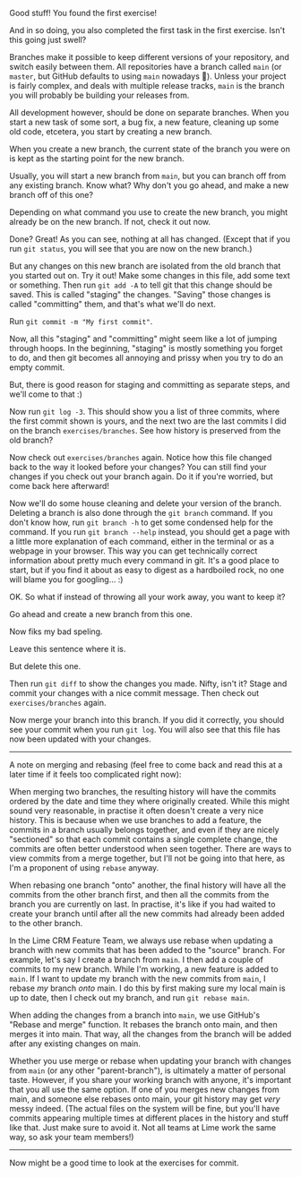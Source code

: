 Good stuff! You found the first exercise!

And in so doing, you also completed the first task in the first exercise. Isn't this going just swell?

Branches make it possible to keep different versions of your repository, and switch easily between them. All repositories have a branch called `main` (or `master`, but GitHub defaults to using `main` nowadays 🎉). Unless your project is fairly complex, and deals with multiple release tracks, `main` is the branch you will probably be building your releases from.

All development however, should be done on separate branches. When you start a new task of some sort, a bug fix, a new feature, cleaning up some old code, etcetera, you start by creating a new branch.

When you create a new branch, the current state of the branch you were on is kept as the starting point for the new branch.

Usually, you will start a new branch from `main`, but you can branch off from any existing branch. Know what? Why don't you go ahead, and make a new branch off of this one?

Depending on what command you use to create the new branch, you might already be on the new branch. If not, check it out now.

Done? Great! As you can see, nothing at all has changed. (Except that if you run `git status`, you will see that you are now on the new branch.)

But any changes on this new branch are isolated from the old branch that you started out on. Try it out! Make some changes in this file, add some text or something. Then run `git add -A` to tell git that this change should be saved. This is called "staging" the changes. "Saving" those changes is called "committing" them, and that's what we'll do next.

Run `git commit -m "My first commit"`.

Now, all this "staging" and "committing" might seem like a lot of jumping through hoops. In the beginning, "staging" is mostly something you forget to do, and then git becomes all annoying and prissy when you try to do an empty commit.

But, there is good reason for staging and committing as separate steps, and we'll come to that :)

Now run `git log -3`. This should show you a list of three commits, where the first commit shown is yours, and the next two are the last commits I did on the branch `exercises/branches`. See how history is preserved from the old branch?

Now check out `exercises/branches` again. Notice how this file changed back to the way it looked before your changes? You can still find your changes if you check out your branch again. Do it if you're worried, but come back here afterward!

Now we'll do some house cleaning and delete your version of the branch. Deleting a branch is also done through the `git branch` command. If you don't know how, run `git branch -h` to get some condensed help for the command. If you run `git branch --help` instead, you should get a page with a little more explanation of each command, either in the terminal or as a webpage in your browser. This way you can get technically correct information about pretty much every command in git. It's a good place to start, but if you find it about as easy to digest as a hardboiled rock, no one will blame you for googling… :)

OK. So what if instead of throwing all your work away, you want to keep it?

Go ahead and create a new branch from this one.

Now fiks my bad speling.

Leave this sentence where it is.

But delete this one.

Then run `git diff` to show the changes you made. Nifty, isn't it? Stage and commit your changes with a nice commit message. Then check out `exercises/branches` again.

Now merge your branch into this branch. If you did it correctly, you should see your commit when you run `git log`. You will also see that this file has now been updated with your changes.

---

A note on merging and rebasing (feel free to come back and read this at a later time if it feels too complicated right now):

When merging two branches, the resulting history will have the commits ordered by the date and time they where originally created. While this might sound very reasonable, in practise it often doesn't create a very nice history. This is because when we use branches to add a feature, the commits in a branch usually belongs together, and even if they are nicely "sectioned" so that each commit contains a single complete change, the commits are often better understood when seen together. There are ways to view commits from a merge together, but I'll not be going into that here, as I'm a proponent of using `rebase` anyway.

When rebasing one branch "onto" another, the final history will have all the commits from the other branch first, and then all the commits from the branch you are currently on last. In practise, it's like if you had waited to create your branch until after all the new commits had already been added to the other branch.

In the Lime CRM Feature Team, we always use rebase when updating a branch with new commits that has been added to the "source" branch. For example, let's say I create a branch from `main`. I then add a couple of commits to my new branch. While I'm working, a new feature is added to `main`. If I want to update my branch with the new commits from `main`, I rebase *my* branch *onto* main. I do this by first making sure my local main is up to date, then I check out my branch, and run `git rebase main`.

When adding the changes from a branch into `main`, we use GitHub's "Rebase and merge" function. It rebases the branch onto main, and then merges it into main. That way, all the changes from the branch will be added after any existing changes on main.

Whether you use merge or rebase when updating your branch with changes from `main` (or any other "parent-branch"), is ultimately a matter of personal taste. However, if you share your working branch with anyone, it's important that you all use the same option. If one of you merges new changes from main, and someone else rebases onto main, your git history may get _very_ messy indeed. (The actual files on the system will be fine, but you'll have commits appearing multiple times at different places in the history and stuff like that. Just make sure to avoid it. Not all teams at Lime work the same way, so ask your team members!)

---

Now might be a good time to look at the exercises for commit.
